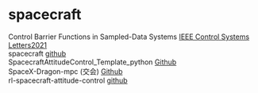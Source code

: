 # spacecraft
Control Barrier Functions in Sampled-Data Systems [IEEE Control Systems Letters2021](https://github.com/jbreeden-um/phd-code/tree/main/2021/L-CSS%20CBFs%20for%20Sampled%20Data%20Systems#control-barrier-functions-in-sampled-data-systems)  
spacecraft [github](https://github.com/spacelab-ufsc/acs)  
SpacecraftAttitudeControl_Template_python [Github](https://github.com/Joshua-Protoss/SpacecraftAttitudeControl_Template)  
SpaceX-Dragon-mpc (交会) [Github](https://github.com/elena-ecn/SpaceX-Dragon-mpc)  
rl-spacecraft-attitude-control [github](https://github.com/yuji-astro/rl-spacecraft-attitude-control)  


